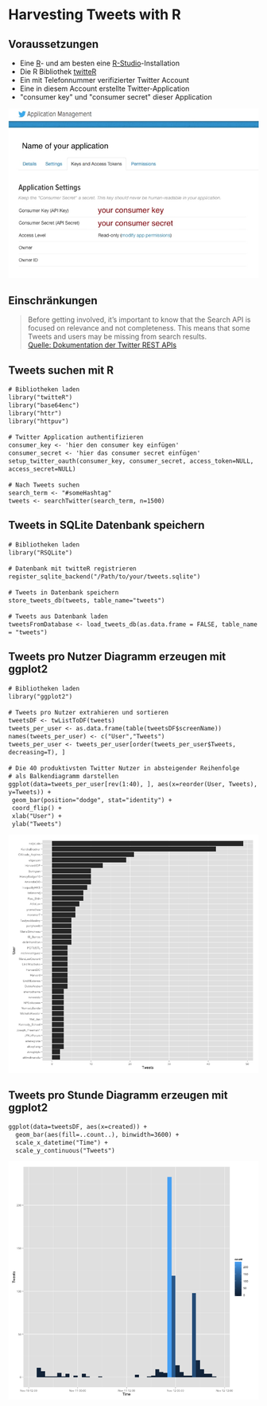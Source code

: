 # Harvesting Tweets with R

## Voraussetzungen
* Eine [R](https://www.r-project.org)- und am besten eine [R-Studio](https://www.rstudio.com)-Installation
* Die R Bibliothek [twitteR](https://cran.r-project.org/web/packages/twitteR/index.html)
* Ein mit Telefonnummer verifizierter Twitter Account
* Eine in diesem Account erstellte Twitter-Application
* "consumer key" und "consumer secret" dieser Application

![image](images/twitter_application_management.jpeg)

## Einschränkungen
> Before getting involved, it’s important to know that the Search API is focused on relevance and not completeness. This means that some Tweets and users may be missing from search results.  
> [Quelle: Dokumentation der Twitter REST APIs](https://dev.twitter.com/rest/public/search)






## Tweets suchen mit R
	# Bibliotheken laden
	library("twitteR")
	library("base64enc")
	library("httr")
	library("httpuv")
	
	# Twitter Application authentifizieren
	consumer_key <- 'hier den consumer key einfügen'
	consumer_secret <- 'hier das consumer secret einfügen'
	setup_twitter_oauth(consumer_key, consumer_secret, access_token=NULL, 	access_secret=NULL)
	
	# Nach Tweets suchen
	search_term <- "#someHashtag"
	tweets <- searchTwitter(search_term, n=1500)
	
## Tweets in SQLite Datenbank speichern
	# Bibliotheken laden
	library("RSQLite")
	
	# Datenbank mit twitteR registrieren
	register_sqlite_backend("/Path/to/your/tweets.sqlite")
	
	# Tweets in Datenbank speichern
	store_tweets_db(tweets, table_name="tweets")
	
	# Tweets aus Datenbank laden
	tweetsFromDatabase <- load_tweets_db(as.data.frame = FALSE, table_name = "tweets")

## Tweets pro Nutzer Diagramm erzeugen mit ggplot2
	# Bibliotheken laden
	library("ggplot2")
	
	# Tweets pro Nutzer extrahieren und sortieren
	tweetsDF <- twListToDF(tweets)
	tweets_per_user <- as.data.frame(table(tweetsDF$screenName))
	names(tweets_per_user) <- c("User","Tweets")
	tweets_per_user <- tweets_per_user[order(tweets_per_user$Tweets, decreasing=T), ]
	
	# Die 40 produktivsten Twitter Nutzer in absteigender Reihenfolge
	# als Balkendiagramm darstellen
	ggplot(data=tweets_per_user[rev(1:40), ], aes(x=reorder(User, Tweets), y=Tweets)) +
	 geom_bar(position="dodge", stat="identity") +
	 coord_flip() +
	 xlab("User") +
	 ylab("Tweets")

![image](images/tweets-per-user.png)

## Tweets pro Stunde Diagramm erzeugen mit ggplot2
	ggplot(data=tweetsDF, aes(x=created)) + 
	  geom_bar(aes(fill=..count..), binwidth=3600) + 
	  scale_x_datetime("Time") + 
	  scale_y_continuous("Tweets")
	  
	  
![image](images/tweets-per-hour.png)	 